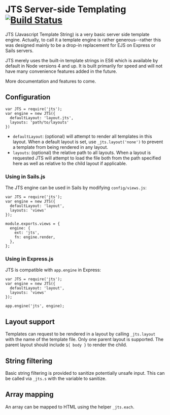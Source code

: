 # JTS Server-side Templating [![Build Status](https://travis-ci.org/Ignigena/jts.svg?branch=master)](https://travis-ci.org/Ignigena/jts)

JTS (Javascript Template String) is a very basic server side template engine.
Actually, to call it a template engine is rather generous--rather this was
designed mainly to be a drop-in replacement for EJS on Express or Sails servers.

JTS merely uses the built-in template strings in ES6 which is available by
default in Node versions 4 and up. It is built primarily for speed and will not
have many convenience features added in the future.

More documentation and features to come.

## Configuration

```
var JTS = require('jts');
var engine = new JTS({
  defaultLayout: 'layout.jts',
  layouts: 'path/to/layouts'
})
```

* `defaultLayout`: (optional) will attempt to render all templates in this
  layout. When a default layout is set, use `_jts.layout('none')` to prevent a
  template from being rendered in any layout.
* `layouts`: (optional) the relative path to all layouts. When a layout is
  requested JTS will attempt to load the file both from the path specified here
  as well as relative to the child layout if applicable.

### Using in Sails.js

The JTS engine can be used in Sails by modifying `config/views.js`:

```
var JTS = require('jts');
var engine = new JTS({
  defaultLayout: 'layout',
  layouts: 'views'
});

module.exports.views = {
  engine: {
    ext: 'jts',
    fn: engine.render,
  },
};
```

### Using in Express.js

JTS is compatible with `app.engine` in Express:

```
var JTS = require('jts');
var engine = new JTS({
  defaultLayout: 'layout',
  layouts: 'views'
});

app.engine('jts', engine);
```

## Layout support

Templates can request to be rendered in a layout by calling `_jts.layout` with
the name of the template file. Only one parent layout is supported. The parent
layout should include `${ body }` to render the child.

## String filtering

Basic string filtering is provided to sanitize potentially unsafe input. This
can be called via `_jts.s` with the variable to sanitize.

## Array mapping

An array can be mapped to HTML using the helper `_jts.each`.
